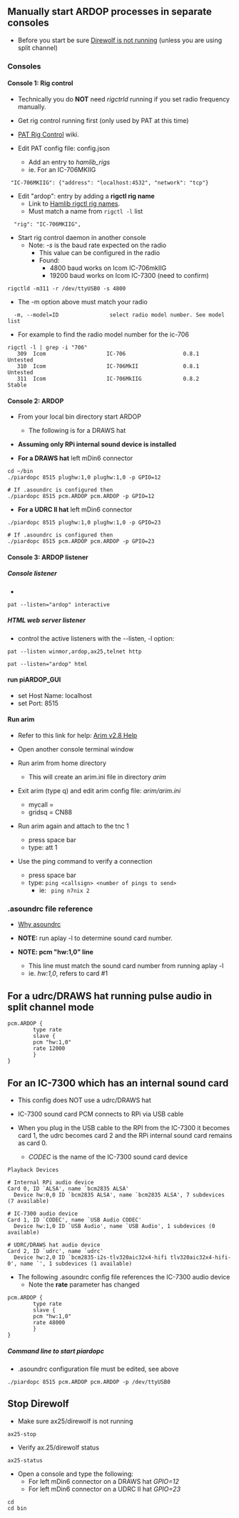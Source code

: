 ## Manually start ARDOP processes in separate consoles

* Before you start be sure [Direwolf is not running](#stop-direwolf) (unless you are using split channel)

### Consoles

#### Console 1: Rig control

* Technically you do __NOT__ need _rigctrld_ running if you set radio frequency manually.
* Get rig control running first (only used by PAT at this time)

* [PAT Rig Control](https://github.com/la5nta/pat/wiki/Rig-control) wiki.
* Edit PAT config file: config.json
  * Add an entry to _hamlib_rigs_
  * ie. For an IC-706MKIIG
```
 "IC-706MKIIG": {"address": "localhost:4532", "network": "tcp"}
```
  * Edit "ardop": entry by adding a __rigctl rig name__
    * Link to [Hamlib rigctl rig names](https://github.com/Hamlib/Hamlib/wiki/Supported-Radios).
    * Must match a name from ```rigctl -l``` list
```
  "rig": "IC-706MKIIG",
```

* Start rig control daemon in another console
  * Note: _-s_ is the baud rate expected on the radio
    * This value can be configured in the radio
    * Found:
      * 4800 baud works on Icom IC-706mkIIG
      * 19200 baud works on Icom IC-7300 (need to confirm)
```
rigctld -m311 -r /dev/ttyUSB0 -s 4800
```
* The -m option above must match your radio
```
  -m, --model=ID                select radio model number. See model list
```
* For example to find the radio model number for the ic-706
```
rigctl -l | grep -i "706"
   309  Icom                   IC-706                  0.8.1           Untested
   310  Icom                   IC-706MkII              0.8.1           Untested
   311  Icom                   IC-706MkIIG             0.8.2           Stable
```

#### Console 2: ARDOP

* From your local bin directory start ARDOP
  * The following is for a DRAWS hat

* __Assuming only RPi internal sound device is installed__
* __For a DRAWS hat__ left mDin6 connector
```
cd ~/bin
./piardopc 8515 plughw:1,0 plughw:1,0 -p GPIO=12

# If .asoundrc is configured then
./piardopc 8515 pcm.ARDOP pcm.ARDOP -p GPIO=12
```
* __For a UDRC II hat__ left mDin6 connector
```
./piardopc 8515 plughw:1,0 plughw:1,0 -p GPIO=23

# If .asoundrc is configured then
./piardopc 8515 pcm.ARDOP pcm.ARDOP -p GPIO=23
```

#### Console 3: ARDOP listener
##### Console listener
*
```
pat --listen="ardop" interactive
```
##### HTML web server listener
*  control the active listeners with the --listen, -l option:
```
pat --listen winmor,ardop,ax25,telnet http
```
```
pat --listen="ardop" html
```


#### run piARDOP_GUI
* set Host Name: localhost
* set Port: 8515

#### Run arim
* Refer to this link for help: [Arim v2.8 Help](https://www.whitemesa.net/arim/arim.html)
* Open another console terminal window
* Run arim from home directory
  * This will create an arim.ini file in directory _arim_
* Exit arim (type q) and edit arim config file: _arim/arim.ini_
  * mycall =
  * gridsq = CN88

* Run arim again and attach to the tnc 1
  * press space bar
  * type: att 1

* Use the ping command to verify a connection
  * press space bar
  * type: ```ping <callsign> <number of pings to send>```
    * ie: ``` ping n7nix 2```


### .asoundrc file reference

* [Why asoundrc](https://www.alsa-project.org/wiki/Asoundrc)

* __NOTE:__ run aplay -l to determine sound card number.
* __NOTE: pcm "hw:1,0" line__
  * This line must match the sound card number from running aplay -l
  * ie. _hw:1,0_, refers to card #1


## For a udrc/DRAWS hat running pulse audio in split channel mode


```
pcm.ARDOP {
        type rate
        slave {
        pcm "hw:1,0"
        rate 12000
        }
}
```

## For an IC-7300 which has an internal sound card

* This config does NOT use a udrc/DRAWS hat
* IC-7300 sound card PCM connects to RPi via USB cable

* When you plug in the USB cable to the RPI from the IC-7300 it
becomes card 1, the udrc becomes card 2 and the RPi internal sound
card remains as card 0.
  * _CODEC_ is the name of the IC-7300 sound card device

```
Playback Devices

# Internal RPi audio device
Card 0, ID `ALSA', name `bcm2835 ALSA'
  Device hw:0,0 ID `bcm2835 ALSA', name `bcm2835 ALSA', 7 subdevices (7 available)

# IC-7300 audio device
Card 1, ID `CODEC', name `USB Audio CODEC'
  Device hw:1,0 ID `USB Audio', name `USB Audio', 1 subdevices (0 available)

# UDRC/DRAWS hat audio device
Card 2, ID `udrc', name `udrc'
  Device hw:2,0 ID `bcm2835-i2s-tlv320aic32x4-hifi tlv320aic32x4-hifi-0', name `', 1 subdevices (1 available)
```

* The following .asoundrc config file references the IC-7300 audio device
  * Note the __rate__ parameter has changed
```
pcm.ARDOP {
        type rate
        slave {
        pcm "hw:1,0"
        rate 48000
        }
}
```
##### Command line to start piardopc

* .asoundrc configuration file must be edited, see above

```
./piardopc 8515 pcm.ARDOP pcm.ARDOP -p /dev/ttyUSB0
```

## Stop Direwolf

* Make sure ax25/direwolf is not running
```
ax25-stop
```
* Verify ax.25/direwolf status
```
ax25-status
```
* Open a console and type the following:
  * For left mDin6 connector on a DRAWS hat _GPIO=12_
  * For left mDin6 connector on a UDRC II hat _GPIO=23_

```
cd
cd bin
```
